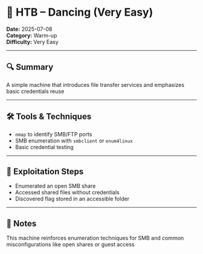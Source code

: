 # 💃 HTB – Dancing (Very Easy)

**Date:** 2025-07-08  
**Category:** Warm-up  
**Difficulty:** Very Easy  

---

## 🔍 Summary 
A simple machine that introduces file transfer services and emphasizes basic credentials reuse

---

## 🛠 Tools & Techniques 
- `nmap` to identify SMB/FTP ports
- SMB enumeration with `smbclient` or `enum4linux`
- Basic credential testing

---

## 🧠 Exploitation Steps 
- Enumerated an open SMB share
- Accessed shared files without credentials
- Discovered flag stored in an accessible folder

---

## 💭 Notes 
This machine reinforces enumeration techniques for SMB and common misconfigurations like open shares or guest access
